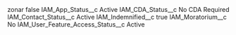 <?xml version="1.0" encoding="UTF-8"?>
<CustomMetadata xmlns="http://soap.sforce.com/2006/04/metadata" xmlns:xsi="http://www.w3.org/2001/XMLSchema-instance" xmlns:xsd="http://www.w3.org/2001/XMLSchema">
    <label>zonar</label>
    <protected>false</protected>
    <values>
        <field>IAM_App_Status__c</field>
        <value xsi:type="xsd:string">Active</value>
    </values>
    <values>
        <field>IAM_CDA_Status__c</field>
        <value xsi:type="xsd:string">No CDA Required</value>
    </values>
    <values>
        <field>IAM_Contact_Status__c</field>
        <value xsi:type="xsd:string">Active</value>
    </values>
    <values>
        <field>IAM_Indemnified__c</field>
        <value xsi:type="xsd:boolean">true</value>
    </values>
    <values>
        <field>IAM_Moratorium__c</field>
        <value xsi:type="xsd:string">No</value>
    </values>
    <values>
        <field>IAM_User_Feature_Access_Status__c</field>
        <value xsi:type="xsd:string">Active</value>
    </values>
</CustomMetadata>
